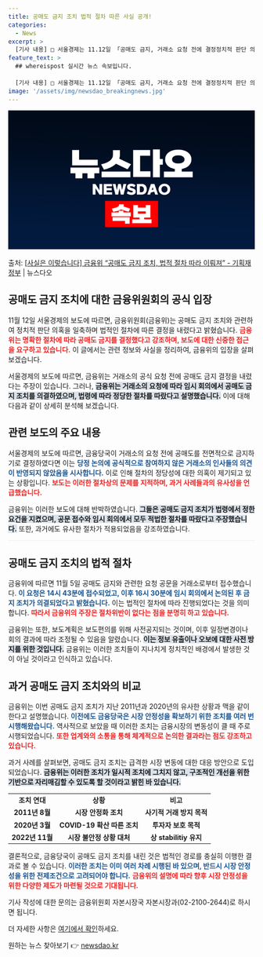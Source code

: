 ```yaml
---
title: 공매도 금지 조치 법적 절차 따른 사실 공개!
categories:
  - News
excerpt: >
  [기사 내용] □ 서울경제는 11.12일 「공매도 금지, 거래소 요청 전에 결정정치적 판단 의혹 키워」 제하…
feature_text: >
  ## whereispost 실시간 뉴스 속보입니다.

  [기사 내용] □ 서울경제는 11.12일 「공매도 금지, 거래소 요청 전에 결정정치적 판단 의혹 키워」 제하…
image: '/assets/img/newsdao_breakingnews.jpg'
---
```


![뉴스다오 속보](/assets/img/newsdao_breakingnews.jpg)

<p>출처: <a href="https://newsdao.kr/2505" rel="dofollow">[사실은 이렇습니다] 금융위 “공매도 금지 조치, 법적 절차 따라 이뤄져” - 기획재정부</a> | 뉴스다오</p>

<h2 data-ke-size="size26">공매도 금지 조치에 대한 금융위원회의 공식 입장</h2>

<p data-ke-size="size16">11월 12일 서울경제의 보도에 따르면, 금융위원회(금융위)는 공매도 금지 조치와 관련하여 정치적 판단 의혹을 일축하며 법적인 절차에 따른 결정을 내렸다고 밝혔습니다. <b><span style="color: #ee2323;">금융위는 명확한 절차에 따라 공매도 금지를 결정했다고 강조하며, 보도에 대한 신중한 접근을 요구하고 있습니다.</span></b> 이 글에서는 관련 정보와 사실을 정리하여, 금융위의 입장을 살펴보겠습니다.</p>

<p data-ke-size="size16">서울경제의 보도에 따르면, 금융위는 거래소의 공식 요청 전에 공매도 금지 결정을 내렸다는 주장이 있습니다. 그러나, <b><span style="background-color: #21538527;">금융위는 거래소의 요청에 따라 임시 회의에서 공매도 금지 조치를 의결하였으며, 법령에 따라 정당한 절차를 따랐다고 설명했습니다.</span></b> 이에 대해 다음과 같이 상세히 분석해 보겠습니다.</p>

<h2 data-ke-size="size26">관련 보도의 주요 내용</h2>

<p data-ke-size="size16">서울경제의 보도에 따르면, 금융당국이 거래소의 요청 전에 공매도를 전면적으로 금지하기로 결정하였다면 이는 <b><span style="color: #1a5490;">당정 논의에 공식적으로 참여하지 않은 거래소의 인사들의 의견이 반영되지 않았음을 시사합니다.</span></b> 이로 인해 절차의 정당성에 대한 의혹이 제기되고 있는 상황입니다. <b><span style="color: #ee2323;">보도는 이러한 절차상의 문제를 지적하며, 과거 사례들과의 유사성을 언급했습니다.</span></b></p>

<p data-ke-size="size16">금융위는 이러한 보도에 대해 반박하였습니다. <b><span style="background-color: #21538527;">그들은 공매도 금지 조치가 법령에서 정한 요건을 지켰으며, 공문 접수와 임시 회의에서 모두 적법한 절차를 따랐다고 주장했습니다.</span></b> 또한, 과거에도 유사한 절차가 적용되었음을 강조하였습니다.</p>

<hr style="height:1px; background-color:#eee;" />

<h2 data-ke-size="size26">공매도 금지 조치의 법적 절차</h2>

<p data-ke-size="size16">금융위에 따르면 11월 5일 공매도 금지와 관련한 요청 공문을 거래소로부터 접수했습니다. <b><span style="color: #1a5490;">이 요청은 14시 43분에 접수되었고, 이후 16시 30분에 임시 회의에서 논의된 후 금지 조치가 의결되었다고 밝혔습니다.</span></b> 이는 법적인 절차에 따라 진행되었다는 것을 의미합니다. <b><span style="color: #ee2323;">따라서 금융위의 주장은 절차위반이 없다는 점을 분명히 하고 있습니다.</span></b></p>

<p data-ke-size="size16">금융위는 또한, 보도계획은 보도편의를 위해 사전공지되는 것이며, 이후 일정변경이나 회의 결과에 따라 조정될 수 있음을 알렸습니다. <b><span style="background-color: #21538527;">이는 정보 유출이나 오보에 대한 사전 방지를 위한 것입니다.</span></b> 금융위는 이러한 조치들이 지나치게 정치적인 배경에서 발생한 것이 아닐 것이라고 인식하고 있습니다.</p>

<h2 data-ke-size="size26">과거 공매도 금지 조치와의 비교</h2>

<p data-ke-size="size16">금융위는 이번 공매도 금지 조치가 지난 2011년과 2020년의 유사한 상황과 맥을 같이한다고 설명했습니다. <b><span style="color: #1a5490;">이전에도 금융당국은 시장 안정성을 확보하기 위한 조치를 여러 번 시행해왔습니다.</span></b> 역사적으로 보았을 때 이러한 조치는 금융시장의 변동성이 클 때 주로 시행되었습니다. <b><span style="color: #ee2323;">또한 업계와의 소통을 통해 체계적으로 논의한 결과라는 점도 강조하고 있습니다.</span></b></p>

<p data-ke-size="size16">과거 사례를 살펴보면, 공매도 금지 조치는 급격한 시장 변동에 대한 대응 방안으로 도입되었습니다. <b><span style="background-color: #21538527;">금융위는 이러한 조치가 일시적 조치에 그치지 않고, 구조적인 개선을 위한 기반으로 자리매김할 수 있도록 할 것이라고 밝힌 바 있습니다.</span></b> </p>

<table style="width: 100%; border-collapse: collapse;">
  <tbody>
    <tr>
      <td style="text-align: center; height: 17px;"><b>조치 연대</b></td>
      <td style="text-align: center; height: 17px;"><b>상황</b></td>
      <td style="text-align: center; height: 17px;"><b>비고</b></td>
    </tr>
    <tr>
      <td style="text-align: center; height: 17px;"><b>2011년 8월</b></td>
      <td style="text-align: center; height: 17px;"><b>시장 안정화 조치</b></td>
      <td style="text-align: center; height: 17px;"><b>사기적 거래 방지 목적</b></td>
    </tr>
    <tr>
      <td style="text-align: center; height: 17px;"><b>2020년 3월</b></td>
      <td style="text-align: center; height: 17px;"><b>COVID-19 확산 따른 조치</b></td>
      <td style="text-align: center; height: 17px;"><b>투자자 보호 목적</b></td>
    </tr>
    <tr>
      <td style="text-align: center; height: 17px;"><b>2022년 11월</b></td>
      <td style="text-align: center; height: 17px;"><b>시장 불안정 상황 대처</b></td>
      <td style="text-align: center; height: 17px;"><b>상 stabilitiy 유지</b></td>
    </tr>
  </tbody>
</table>

<p data-ke-size="size16">결론적으로, 금융당국이 공매도 금지 조치를 내린 것은 법적인 경로를 충실히 이행한 결과로 볼 수 있습니다. <b><span style="color: #1a5490;">이러한 조치는 이미 여러 차례 시행된 바 있으며, 반드시 시장 안정성을 위한 전제조건으로 고려되어야 합니다.</span></b> <b><span style="color: #ee2323;">금융위의 설명에 따라 향후 시장 안정성을 위한 다양한 제도가 마련될 것으로 기대됩니다.</span></b></p>

<p data-ke-size="size16">기사 작성에 대한 문의는 금융위원회 자본시장국 자본시장과(02-2100-2644)로 하시면 됩니다.</p>

<p data-ke-size="size16">더 자세한 사항은 <a href="https://newsdao.kr/2505">여기에서 확인</a>하세요.</p> 

원하는 뉴스 찾아보기 👉 <a href="https://newsdao.kr" rel="dofollow">newsdao.kr</a>


